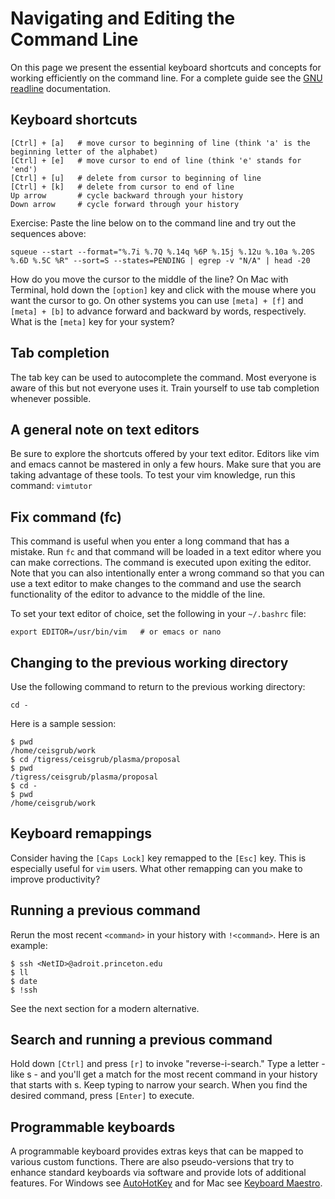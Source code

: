 # Navigating and Editing the Command Line

On this page we present the essential keyboard shortcuts and concepts for working efficiently on the command line. For a complete guide see the [GNU readline](https://tiswww.case.edu/php/chet/readline/readline.html) documentation.

## Keyboard shortcuts

```
[Ctrl] + [a]   # move cursor to beginning of line (think 'a' is the beginning letter of the alphabet)
[Ctrl] + [e]   # move cursor to end of line (think 'e' stands for 'end')
[Ctrl] + [u]   # delete from cursor to beginning of line
[Ctrl] + [k]   # delete from cursor to end of line
Up arrow       # cycle backward through your history
Down arrow     # cycle forward through your history
```

Exercise: Paste the line below on to the command line and try out the sequences above:

```
squeue --start --format="%.7i %.7Q %.14q %6P %.15j %.12u %.10a %.20S %.6D %.5C %R" --sort=S --states=PENDING | egrep -v "N/A" | head -20
```

How do you move the cursor to the middle of the line? On Mac with Terminal, hold down the `[option]` key and click with the mouse where you want the cursor to go. On other systems you can use `[meta] + [f]` and `[meta] + [b]` to advance forward and backward by words, respectively. What is the `[meta]` key for your system?

## Tab completion

The tab key can be used to autocomplete the command. Most everyone is aware of this but not everyone uses it. Train yourself to use tab completion whenever possible.

## A general note on text editors

Be sure to explore the shortcuts offered by your text editor. Editors like vim and emacs cannot be mastered in only a few hours. Make sure that you are taking advantage of these tools. To test your vim knowledge, run this command: `vimtutor`

## Fix command (fc)

This command is useful when you enter a long command that has a mistake. Run `fc` and that command will be loaded in a text editor where you can make corrections. The command is executed upon exiting the editor. Note that you can also intentionally enter a wrong command so that you can use a text editor to make changes to the command and use the search functionality of the editor to advance to the middle of the line.

To set your text editor of choice, set the following in your `~/.bashrc` file:

```
export EDITOR=/usr/bin/vim   # or emacs or nano
```

## Changing to the previous working directory

Use the following command to return to the previous working directory:

```
cd -
```

Here is a sample session:

```
$ pwd
/home/ceisgrub/work
$ cd /tigress/ceisgrub/plasma/proposal
$ pwd
/tigress/ceisgrub/plasma/proposal
$ cd -
$ pwd
/home/ceisgrub/work
```

## Keyboard remappings

Consider having the `[Caps Lock]` key remapped to the `[Esc]` key. This is especially useful for `vim` users. What other remapping can you make to improve productivity?

## Running a previous command

Rerun the most recent `<command>` in your history with `!<command>`. Here is an example:

```
$ ssh <NetID>@adroit.princeton.edu
$ ll
$ date
$ !ssh
```

See the next section for a modern alternative.

## Search and running a previous command

Hold down `[Ctrl]` and press `[r]` to invoke "reverse-i-search." Type a letter - like s - and you'll get a match for the most recent command in your history that starts with s. Keep typing to narrow your search. When you find the desired command, press `[Enter]` to execute.

## Programmable keyboards

A programmable keyboard provides extras keys that can be mapped to various custom functions. There are also pseudo-versions
that try to enhance standard keyboards via software and provide lots of additional features. For Windows see [AutoHotKey](https://www.autohotkey.com/) and for Mac see [Keyboard Maestro](https://www.keyboardmaestro.com/main/).
